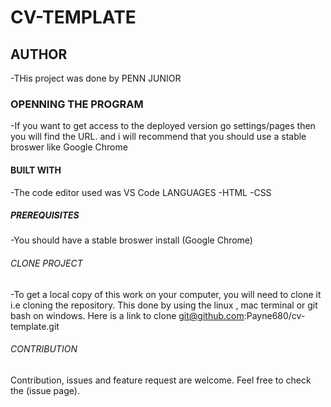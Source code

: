 # CV-TEMPLATE
## AUTHOR
-THis project was done by PENN JUNIOR
### OPENNING THE PROGRAM
-If you want to get access to the deployed version go settings/pages then you will find the URL. and i will recommend that you should use a stable broswer like Google Chrome
#### BUILT WITH
-The code editor used was VS Code
LANGUAGES
 -HTML
 -CSS
##### PREREQUISITES
 -You should have a stable broswer install (Google Chrome)
###### CLONE PROJECT
  -To get a local copy of this work on your computer, you will need to clone it i.e cloning the repository. This done   by using the linux , mac terminal or git bash  on windows.
  Here is a link to clone git@github.com:Payne680/cv-template.git
###### CONTRIBUTION
Contribution, issues and feature request are welcome.
Feel free to check the (issue page).